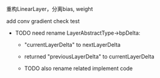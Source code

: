 重构LinearLayer，分离bias, weight

add conv gradient check test



- TODO need rename LayerAbstractType->bpDelta:
    -  "currentLayerDelta" to nextLayerDelta
    -  returned "previousLayerDelta" to currentLayerDelta
  
    -  TODO also rename related implement code
